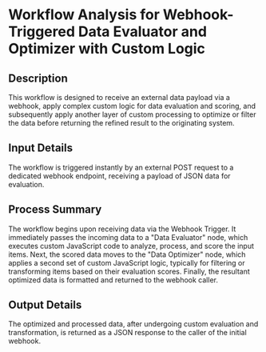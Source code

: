 # Workflow Analysis for Webhook-Triggered Data Evaluator and Optimizer with Custom Logic

## Description
This workflow is designed to receive an external data payload via a webhook, apply complex custom logic for data evaluation and scoring, and subsequently apply another layer of custom processing to optimize or filter the data before returning the refined result to the originating system.

## Input Details
The workflow is triggered instantly by an external POST request to a dedicated webhook endpoint, receiving a payload of JSON data for evaluation.

## Process Summary
The workflow begins upon receiving data via the Webhook Trigger. It immediately passes the incoming data to a "Data Evaluator" node, which executes custom JavaScript code to analyze, process, and score the input items. Next, the scored data moves to the "Data Optimizer" node, which applies a second set of custom JavaScript logic, typically for filtering or transforming items based on their evaluation scores. Finally, the resultant optimized data is formatted and returned to the webhook caller.

## Output Details
The optimized and processed data, after undergoing custom evaluation and transformation, is returned as a JSON response to the caller of the initial webhook.
